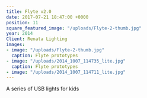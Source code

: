 ```yaml
---
title: Flyte v2.0
date: 2017-07-21 18:47:00 +0000
position: 11
square_featured_image: "/uploads/Flyte-2-thumb.jpg"
year: 2014
Client: Renata Lighting
images:
- image: "/uploads/Flyte-2-thumb.jpg"
  caption: Flyte prototypes
- image: "/uploads/2014_1007_114735_lite.jpg"
  caption: Flyte prototypes
- image: "/uploads/2014_1007_114711_lite.jpg"
---
```


A series of USB lights for kids
